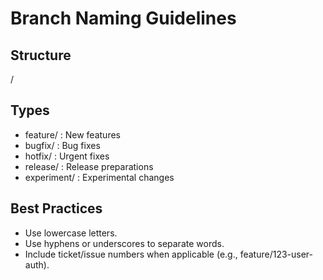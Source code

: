 # Branch Naming Guidelines

## Structure
<type>/<short-description>

## Types
- feature/   : New features
- bugfix/    : Bug fixes
- hotfix/    : Urgent fixes
- release/   : Release preparations
- experiment/ : Experimental changes

## Best Practices
- Use lowercase letters.
- Use hyphens or underscores to separate words.
- Include ticket/issue numbers when applicable (e.g., feature/123-user-auth).
